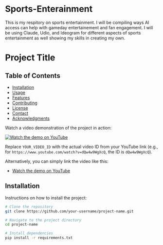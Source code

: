 # Sports-Enterainment
This is my respitory on sports entertainment. I will be compiling ways AI access can help with gameday entertainement and fan engagement. 
I will be using Claude, Udio, and Ideogram for different aspects of sports entertainment as well showing my skills in creating my own.
# Project Title

## Table of Contents

- [Installation](#installation)
- [Usage](#usage)
- [Features](#features)
- [Contributing](#contributing)
- [License](#license)
- [Contact](#contact)
- [Acknowledgments](#acknowledgments)


Watch a video demonstration of the project in action:

[![Watch the demo on YouTube](https://img.youtube.com/vi/YOUR_VIDEO_ID/maxresdefault.jpg)](https://www.youtube.com/watch?v=YOUR_VIDEO_ID)

Replace `YOUR_VIDEO_ID` with the actual video ID from your YouTube link (e.g., for `https://www.youtube.com/watch?v=dQw4w9WgXcQ`, the ID is `dQw4w9WgXcQ`).

Alternatively, you can simply link the video like this:

- [Watch the demo on YouTube](https://www.youtube.com/watch?v=YOUR_VIDEO_ID)

## Installation

Instructions on how to install the project:

```bash
# Clone the repository
git clone https://github.com/your-username/project-name.git

# Navigate to the project directory
cd project-name

# Install dependencies
pip install -r requirements.txt

